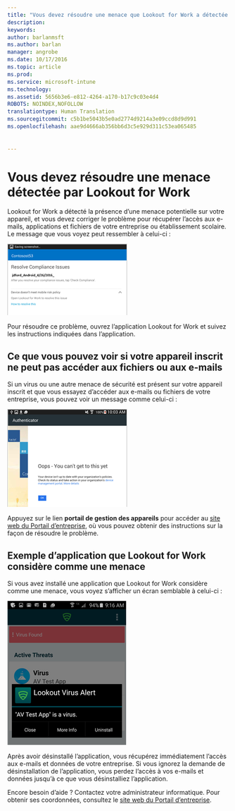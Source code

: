 ```yaml
---
title: "Vous devez résoudre une menace que Lookout for Work a détectée sur votre appareil Android | Microsoft Intune"
description: 
keywords: 
author: barlanmsft
ms.author: barlan
manager: angrobe
ms.date: 10/17/2016
ms.topic: article
ms.prod: 
ms.service: microsoft-intune
ms.technology: 
ms.assetid: 5656b3e6-e812-4264-a170-b17c9c03e4d4
ROBOTS: NOINDEX,NOFOLLOW
translationtype: Human Translation
ms.sourcegitcommit: c5b1be5043b5e0ad2774d9214a3e09ccd8d9d991
ms.openlocfilehash: aae9d4666ab356bb6d3c5e929d311c53ea065485


---
```


# <a name="you-need-to-resolve-a-threat-found-by-lookout-for-work"></a>Vous devez résoudre une menace détectée par Lookout for Work

Lookout for Work a détecté la présence d’une menace potentielle sur votre appareil, et vous devez corriger le problème pour récupérer l’accès aux e-mails, applications et fichiers de votre entreprise ou établissement scolaire. Le message que vous voyez peut ressembler à celui-ci :

![L’application Lookout for Work a détecté une menace sur votre appareil](./media/lookout-threat-found-android.png)

Pour résoudre ce problème, ouvrez l’application Lookout for Work et suivez les instructions indiquées dans l’application.

## <a name="what-you-might-see-if-your-enrolled-device-is-blocked-from-accessing-email-or-files"></a>Ce que vous pouvez voir si votre appareil inscrit ne peut pas accéder aux fichiers ou aux e-mails

Si un virus ou une autre menace de sécurité est présent sur votre appareil inscrit et que vous essayez d’accéder aux e-mails ou fichiers de votre entreprise, vous pouvez voir un message comme celui-ci :

![Message d’erreur Lookout for Work avec un lien vers le site web du Portail d’entreprise](./media/lookout-go-to-device-management-portal-android.png)

Appuyez sur le lien **portail de gestion des appareils** pour accéder au [site web du Portail d’entreprise](http://portal.manage.microsoft.com), où vous pouvez obtenir des instructions sur la façon de résoudre le problème.

## <a name="example-of-an-app-that-lookout-for-work-sees-as-a-threat"></a>Exemple d’application que Lookout for Work considère comme une menace

Si vous avez installé une application que Lookout for Work considère comme une menace, vous voyez s’afficher un écran semblable à celui-ci :

![Exemple de message d’alerte de virus envoyé par Lookout for Work](./media/lookout-virus-alert-android.png)

Après avoir désinstallé l’application, vous récupérez immédiatement l’accès aux e-mails et données de votre entreprise. Si vous ignorez la demande de désinstallation de l’application, vous perdez l’accès à vos e-mails et données jusqu’à ce que vous désinstalliez l’application.

Encore besoin d’aide ? Contactez votre administrateur informatique. Pour obtenir ses coordonnées, consultez le [site web du Portail d’entreprise](http://portal.manage.microsoft.com).





<!--HONumber=Oct16_HO3-->


